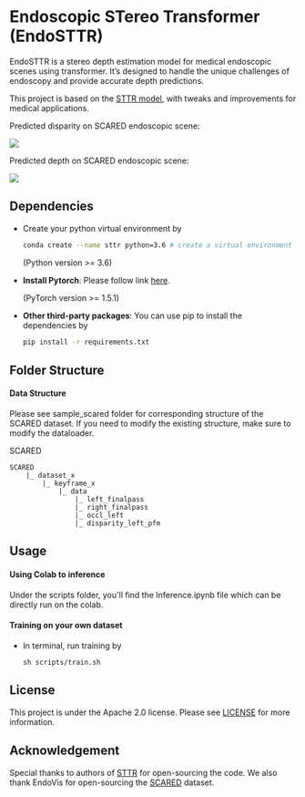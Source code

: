 # Endoscopic STereo Transformer (EndoSTTR)

EndoSTTR is a stereo depth estimation model for medical endoscopic scenes using transformer.  It’s designed to handle the unique challenges of endoscopy and provide accurate depth predictions.

This project is based on the [STTR model](https://github.com/mli0603/stereo-transformer), with tweaks and improvements for medical applications.

Predicted disparity on SCARED endoscopic scene:

![](/workspaces/EndoSTTR/Media/disparity.gif)

Predicted depth on SCARED endoscopic scene:

![](/workspaces/EndoSTTR/Media/depth.gif)

## Dependencies
- Create your python virtual environment by 
    ``` sh
    conda create --name sttr python=3.6 # create a virtual environment called "sttr" with python version 3.6
    ```
    (Python version >= 3.6)
- **Install Pytorch**: Please follow link [here](https://pytorch.org/get-started/locally/).

     (PyTorch version >= 1.5.1)
  
- **Other third-party packages**: You can use pip to install the dependencies by 
    ```sh
    pip install -r requirements.txt
    ``` 

## Folder Structure
 
#### Data Structure
Please see sample_scared folder for corresponding structure of the SCARED dataset. If you need to modify the existing structure, make sure to modify the dataloader.

SCARED
```
SCARED
    |_ dataset_x
        |_ keyframe_x
            |_ data
                |_ left_finalpass
                |_ right_finalpass
                |_ occl_left
                |_ disparity_left_pfm 
```

## Usage
#### Using Colab to inference
Under the scripts folder, you'll find the Inference.ipynb file which can be directly run on the colab.

#### Training on your own dataset
- In terminal, run training by
    ```
    sh scripts/train.sh
    ```
## License
This project is under the Apache 2.0 license. Please see [LICENSE](LICENSE) for more information.

## Acknowledgement
Special thanks to authors of [STTR](https://github.com/mli0603/stereo-transformer) for open-sourcing the code.
We also thank EndoVis for open-sourcing the [SCARED](https://endovis.grand-challenge.org/Endoscopic_Vision_Challenge) dataset.